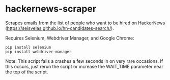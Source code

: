 # hackernews-scraper
Scrapes emails from the list of people who want to be hired on HackerNews (https://seisvelas.github.io/hn-candidates-search/).

Requires Selenium, Webdriver Manager, and Google Chrome:
```
pip install selenium
pip install webdriver-manager
```
Note: This script fails a crashes a few seconds in on very rare occasions. If this occurs, just rerun the script or increase the WAIT_TIME parameter near the top of the script.
